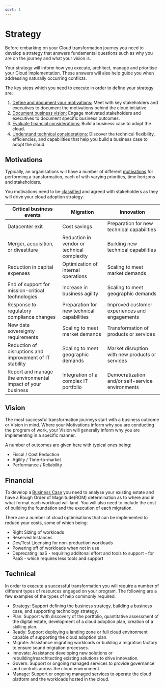 ```yaml
---
sort: 1
---
```


# Strategy

Before embarking on your Cloud transformation journey you need to develop a strategy that answers fundamental questions such as why you are on the journey and what your vision is.

Your strategy will inform how you execute, architect, manage and prioritise your Cloud implementation.  These answers will also help guide you when addressing naturally occurring conflicts.

The key steps which you need to execute in order to define your strategy are:

1.  [Define and document your motivations:](#Motivations) Meet with key stakeholders and executives to document the motivations behind the cloud initiative.
2.  [Document business vision:](#Vision) Engage motivated stakeholders and executives to document specific business outcomes.
3.  [Evaluate financial considerations:](#Financial) Build a business case to adopt the cloud.
4.  [Understand technical considerations:](#Technical) Discover the technical flexibility, efficiencies, and capabilities that help you build a business case to adopt the cloud.


## Motivations

Typically, an organisations will have a number of different [motivations](https://learn.microsoft.com/en-us/azure/cloud-adoption-framework/strategy/motivations) for performing a transformation, each of with varying priorities, time horizons and stakeholders.

You motivations need to be [classified](https://learn.microsoft.com/en-us/azure/cloud-adoption-framework/strategy/motivations#classify-your-motivations) and agreed with stakeholders as they will drive your cloud adoption strategy.

|Critical business events					                    |Migration					                    |Innovation						                    |
|-								                                |-						                        |-							                        |
|Datacenter exit						                        |Cost savings					                |Preparation for new technical capabilities		    |
|Merger, acquisition, or divestiture				            |Reduction in vendor or technical complexity	|Building new technical capabilities			    |
|Reduction in capital expenses					                |Optimization of internal operations		    |Scaling to meet market demands				        |
|End of support for mission-critical technologies	            |Increase in business agility			        |Scaling to meet geographic demands			        |
|Response to regulatory compliance changes			            |Preparation for new technical capabilities	    |Improved customer experiences and engagements	    |
|New data sovereignty requirements				                |Scaling to meet market demands			        |Transformation of products or services			    |
|Reduction of disruptions and improvement of IT stability	    |Scaling to meet geographic demands		        |Market disruption with new products or services	|
|Report and manage the environmental impact of your business	|Integration of a complex IT portfolio		    |Democratization and/or self-service environments	|

## Vision

The most successful transformation journeys start with a business outcome or Vision in mind.  Where your Motivations inform why you are conducting the program of work, your Vision will generally inform why you are implementing in a specific manner.

A number of outcomes are given [here](https://learn.microsoft.com/en-us/azure/cloud-adoption-framework/strategy/business-outcomes/) with typical ones being:
- Fiscal / Cost Reduction
- Agility / Time-to-market
- Performance / Reliability



## Financial

To develop a [Business Case](https://learn.microsoft.com/en-us/azure/cloud-adoption-framework/strategy/cloud-migration-business-case) you need to analyse your existing estate and have a Rough Order of Magnitude(ROM) determination as to where and in what format each workload will land.  You will also need to include the cost of building the foundation and the execution of each migration.

There are a number of cloud optimisations that can be implemented to reduce your costs, some of which being:
- Right Sizing of workloads
- Reserved Instances
- Dev/Test Licensing for non-production workloads
- Powering off of workloads when not in use
- Deprecating IaaS - requiring additonal effort and tools to support - for PaaS - which requires less tools and support


## Technical

In order to execute a successful transformation you will require a number of different types of resources engaged on your program.  The following are a few examples of the types of help commonly required.

- Strategy: Support defining the business strategy, building a business case, and supporting technology strategy.
- Plan: Support with discovery of the portfolio, quantitative assessment of the digital estate, development of a cloud adoption plan, creation of a skilling plan.
- Ready: Support deploying a landing zone or full cloud environment capable of supporting the cloud adoption plan.
- Migrate: Assistance migrating workloads or building a migration factory to ensure sound migration processes.
- Innovate: Assistance developing new solutions or rebuilding/rearchitecting existing solutions to drive innovation.
- Govern: Support or ongoing managed services to provide governance and controls across the cloud environment.
- Manage: Support or ongoing managed services to operate the cloud platform and the workloads hosted in the cloud.


